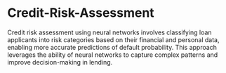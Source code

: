 # Credit-Risk-Assessment
Credit risk assessment using neural networks involves classifying loan applicants into risk categories based on their financial and personal data, enabling more accurate predictions of default probability. This approach leverages the ability of neural networks to capture complex patterns and improve decision-making in lending.
